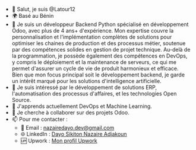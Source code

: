 - 👋 Salut, je suis @Latour12
- 🌍 Basé au Bénin
- 📝 Je suis un développeur Backend Python spécialisé en développement Odoo, avec plus de 4 ans+ d'expérience. Mon expertise couvre la personnalisation et l'implémentation complètes de solutions pour optimiser les chaines de production et des processus métier, soutenue par des compétences solides en gestion de projet technique. Au-delà de la programmation, je possède également des compétences en DevOps, y compris le déploiement et la maintenance de serveurs, ce qui me permet d'assurer un cycle de vie de produit harmonieux et efficace. Bien que mon focus principal soit le développement backend, je garde un intérêt marqué pour les solutions d'intelligence artificielle.
- 👀 Je suis intéressé par le développement de solutions ERP, l'automatisation des processus d'affaires, et les technologies Open Source.
- 🌱 J'apprends actuellement DevOps et Machine Learning.
- 💞️ Je cherche à collaborer sur des projets Odoo.
- 📫 Pour me contacter :
  - 📧 Email : [nazairedayo.dev@gmail.com](mailto:nazairedayo.dev@gmail.com)
  - 🌐 LinkedIn : [Dayo Sikiton Nazaire Adjakoun](https://www.linkedin.com/in/dayo-sikiton-nazaire-adjakoun-ilt-latour/)
  - 🆙 Upwork : [Mon profil Upwork](https://www.upwork.com/freelancers/~01ddfdc4a27cd2e232?viewMode=1)

<!---
Latour12/Latour12 est un dépôt ✨ spécial ✨ car son `README.md` (ce fichier) apparaît sur votre profil GitHub.
Vous pouvez cliquer sur le lien Aperçu pour voir vos modifications.
--->
